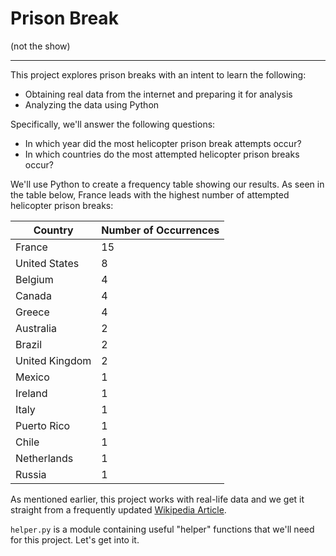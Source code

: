 # Prison Break
(not the show)

---

This project explores prison breaks with an intent to learn the following:
- Obtaining real data from the internet and preparing it for analysis
- Analyzing the data using Python

Specifically, we'll answer the following questions:
- In which year did the most helicopter prison break attempts occur?
- In which countries do the most attempted helicopter prison breaks occur?

We'll use Python to create a frequency table showing our results. As seen in the table below, France leads with the highest number of attempted helicopter prison breaks:

| Country | Number of Occurrences |
| --- | --- |
| France | 15 |
| United States	| 8 |
| Belgium | 4 |
| Canada | 4 |
| Greece | 4 |
| Australia | 2 |
| Brazil | 2 |
| United Kingdom | 2 |
| Mexico | 1 |
| Ireland | 1 |
| Italy | 1 |
| Puerto Rico | 1 |
| Chile	| 1 |
| Netherlands | 1 |
| Russia | 1 |

As mentioned earlier, this project works with real-life data and we get it straight from a frequently updated [Wikipedia Article](https://en.wikipedia.org/wiki/List_of_helicopter_prison_escapes#Actual_attempts).

`helper.py` is a module containing useful "helper" functions that we'll need for this project. Let's get into it.
